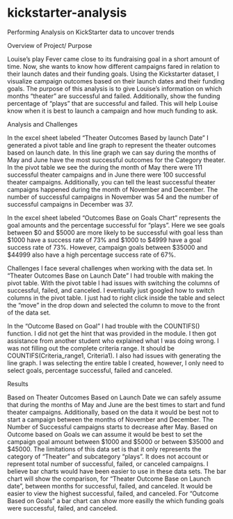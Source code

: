 # kickstarter-analysis
Performing Analysis on KickStarter data to uncover trends 

Overview of Project/ Purpose 

Louise’s play Fever came close to its fundraising goal in a short amount of time. Now, she wants to know how different campaigns fared in relation to their launch dates and their funding goals. Using the Kickstarter dataset, I visualize campaign outcomes based on their launch dates and their funding goals. The purpose of this analysis is to give Louise’s information on which months “theater” are successful and failed. Additionally, show the funding percentage of “plays” that are successful and failed. This will help Louise know when it is best to launch a campaign and how much funding to ask.

Analysis and Challenges

In the excel sheet labeled “Theater Outcomes Based by launch Date” I generated a pivot table and line graph to represent the theater outcomes based on launch date. In this line graph we can say during the months of May and June have the most successful outcomes for the Category theater. In the pivot table we see the during the month of May there were 111 successful theater campaigns and in June there were 100 successful theater campaigns. Additionally, you can tell the least successful theater campaigns happened during the month of November and December. The number of successful campaigns in November was 54 and the number of successful campaigns in December was 37. 

 
In the excel sheet labeled “Outcomes Base on Goals Chart” represents the goal amounts and the percentage successful for “plays”. Here we see goals between $0 and $5000 are more likely to be successful with goal less than $1000 have a success rate of 73% and $1000 to $4999 have a goal success rate of 73%. However, campaign goals between $35000 and $44999 also have a high percentage success rate of 67%.  


Challenges
I face several challenges when working with the data set. In “Theater Outcomes Base on Launch Date” I had trouble with making the pivot table. With the pivot table I had issues with switching the columns of successful, failed, and canceled. I eventually just googled how to switch columns in the pivot table. I just had to right click inside the table and select the “move” in the drop down and selected the column to move to the front of the data set. 

In the “Outcome Based on Goal” I had trouble with the COUNTIFS() function. I did not get the hint that was provided in the module. I then got assistance from another student who explained what I was doing wrong. I was not filling out the complete criteria range. It should be COUNTIFS(Criteria_range1, Criteria1). I also had issues with generating the line graph. I was selecting the entire table I created, however, I only need to select goals, percentage successful, failed and canceled. 

Results 

Based on Theater Outcomes Based on Launch Date we can safely assume that during the months of May and June are the best times to start and fund theater campaigns. Additionally, based on the data it would be best not to start a campaign between the months of November and December. The Number of Successful campaigns starts to decrease after May. Based on Outcome based on Goals we can assume it would be best to set the campaign goal amount between $1000 and $5000 or between $35000 and $45000. The limitations of this data set is that it only represents the category of “Theater” and subcategory “plays”. It does not account or represent total number of successful, failed, or canceled campaigns. I believe bar charts would have been easier to use in these data sets. The bar chart will show the comparison, for “Theater Outcome Base on Launch date”, between months for successful, failed, and canceled. It would be easier to view the highest successful, failed, and canceled. For “Outcome Based on Goals” a bar chart can show more easilly the which funding goals were successful, failed, and canceled.

